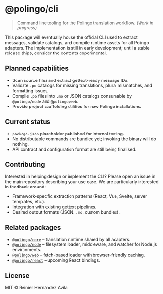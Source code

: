 # @polingo/cli

> Command line tooling for the Polingo translation workflow. _(Work in progress)_

This package will eventually house the official CLI used to extract messages, validate catalogs, and compile runtime assets for all Polingo adapters. The implementation is still in early development; until a stable release ships, consider the contents experimental.

## Planned capabilities

- Scan source files and extract gettext-ready message IDs.
- Validate `.po` catalogs for missing translations, plural mismatches, and formatting issues.
- Compile `.po` files into `.mo` or JSON catalogs consumable by `@polingo/node` and `@polingo/web`.
- Provide project scaffolding utilities for new Polingo installations.

## Current status

- `package.json` placeholder published for internal testing.
- No distributable commands are bundled yet; invoking the binary will do nothing.
- API contract and configuration format are still being finalised.

## Contributing

Interested in helping design or implement the CLI? Please open an issue in the main repository describing your use case. We are particularly interested in feedback around:

- Framework-specific extraction patterns (React, Vue, Svelte, server templates, etc.).
- Integration with existing gettext pipelines.
- Desired output formats (JSON, `.mo`, custom bundles).

## Related packages

- [`@polingo/core`](../core) – translation runtime shared by all adapters.
- [`@polingo/node`](../node) – filesystem loader, middleware, and watcher for Node.js environments.
- [`@polingo/web`](../web) – fetch-based loader with browser-friendly caching.
- [`@polingo/react`](../react) – upcoming React bindings.

## License

MIT © Reinier Hernández Avila

